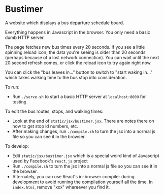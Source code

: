 Bustimer
======================

A website which displays a bus departure schedule board.

Everything happens in Javascript in the browser.  You only need a basic dumb HTTP server.

The page fetches new bus times every 20 seconds.  If you see a little spinning reload icon,
the data you're seeing is older than 20 seconds (perhaps because of a lost network connection).
You can wait until the next 20 second refresh comes, or click the reload icon to try again right now.

You can click the "bus leaves in..." button to switch to "start waking in..." which takes walking
time to the bus stop into consideration.

To run:

* Run `./serve.sh` to start a basic HTTP server at `localhost:8000` for testing.

To edit the bus routes, stops, and walking times:

* Look at the end of `static/jsx/bustimer.jsx`.  There are notes there on how to get stop id numbers, etc.
* After making changes, run `./compile.sh` to turn the jsx into a normal js file so you can see it in the browser.

To develop:

* Edit `static/jsx/bustimer.jsx` which is a special weird kind of Javascript used by Facebook's `react.js` project
* Run `./compile.sh` to turn the jsx into a normal js file so you can see it in the browser.
* Alternately, you can use React's in-browser compiler during development to avoid running the compilation yourself all the time.  In `index.html`, remove "xxx" whereever you find it.

